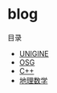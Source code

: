 # blog
目录
- [UNIGINE](https://github.com/dsfdeeeg/blog/projects/1)
- [OSG](https://github.com/dsfdeeeg/blog/projects/2)
- [C++](https://github.com/dsfdeeeg/blog/projects/3)
- [地理数学](https://github.com/dsfdeeeg/blog/projects/4)
